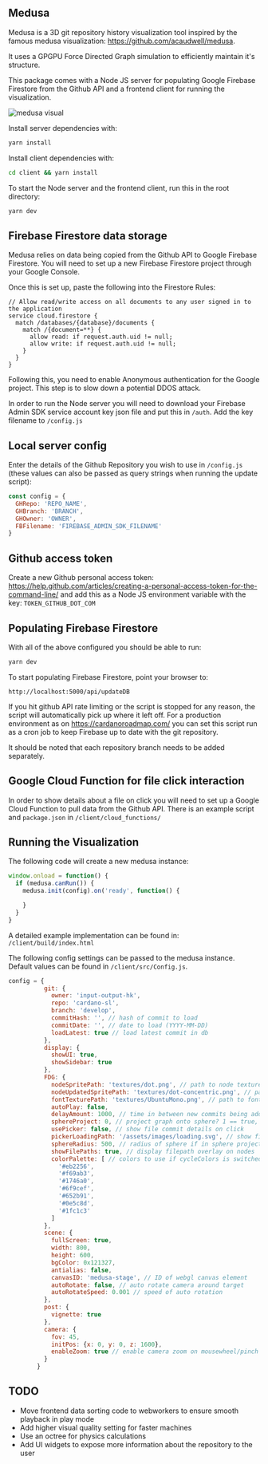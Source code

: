 ## Medusa

Medusa is a 3D git repository history visualization tool inspired by the famous medusa visualization: https://github.com/acaudwell/medusa.

It uses a GPGPU Force Directed Graph simulation to efficiently maintain it's structure.

This package comes with a Node JS server for populating Google Firebase Firestore from the Github API and a frontend client for running the visualization.

![medusa visual](https://raw.githubusercontent.com/input-output-hk/medusa/master/static/assets/images/medusa.jpg)

Install server dependencies with:

```bash
yarn install
```

Install client dependencies with:

```bash
cd client && yarn install
```

To start the Node server and the frontend client, run this in the root directory:

```bash
yarn dev
```

## Firebase Firestore data storage

Medusa relies on data being copied from the Github API to Google Firebase Firestore. You will need to set up a new Firebase Firestore project through your Google Console.

Once this is set up, paste the following into the Firestore Rules:

```
// Allow read/write access on all documents to any user signed in to the application
service cloud.firestore {
  match /databases/{database}/documents {
    match /{document=**} {
      allow read: if request.auth.uid != null;
      allow write: if request.auth.uid != null;
    }
  }
}
```

Following this, you need to enable Anonymous authentication for the Google project. This step is to slow down a potential DDOS attack.

In order to run the Node server you will need to download your Firebase Admin SDK service account key json file and put this in ```/auth```. Add the key filename to ```/config.js```

## Local server config

Enter the details of the Github Repository you wish to use in ```/config.js``` (these values can also be passed as query strings when running the update script):

```javascript
const config = {
  GHRepo: 'REPO_NAME',
  GHBranch: 'BRANCH',
  GHOwner: 'OWNER',
  FBFilename: 'FIREBASE_ADMIN_SDK_FILENAME'
}
```

## Github access token

Create a new Github personal access token: https://help.github.com/articles/creating-a-personal-access-token-for-the-command-line/ and add this as a Node JS environment variable with the key: ```TOKEN_GITHUB_DOT_COM```


## Populating Firebase Firestore

With all of the above configured you should be able to run:

```bash
yarn dev
```

To start populating Firebase Firestore, point your browser to:

```
http://localhost:5000/api/updateDB
```

If you hit github API rate limiting or the script is stopped for any reason, the script will automatically pick up where it left off. For a production environment as on https://cardanoroadmap.com/ you can set this script run as a cron job to keep Firebase up to date with the git repository.

It should be noted that each repository branch needs to be added separately.

## Google Cloud Function for file click interaction

In order to show details about a file on click you will need to set up a Google Cloud Function to pull data from the Github API. There is an example script and ```package.json``` in ```/client/cloud_functions/```

## Running the Visualization

The following code will create a new medusa instance:

```javascript
window.onload = function() {
  if (medusa.canRun()) {
    medusa.init(config).on('ready', function() {

    }
  }
}
```

A detailed example implementation can be found in: ```/client/build/index.html```

The following config settings can be passed to the medusa instance. Default values can be found in ```/client/src/Config.js```.

```javascript
config = {
          git: {
            owner: 'input-output-hk',
            repo: 'cardano-sl',
            branch: 'develop',
            commitHash: '', // hash of commit to load
            commitDate: '', // date to load (YYYY-MM-DD)
            loadLatest: true // load latest commit in db
          },
          display: {
            showUI: true,
            showSidebar: true
          },
          FDG: {
            nodeSpritePath: 'textures/dot.png', // path to node texture
            nodeUpdatedSpritePath: 'textures/dot-concentric.png', // path to node updated state texture
            fontTexturePath: 'textures/UbuntuMono.png', // path to font texture
            autoPlay: false,
            delayAmount: 1000, // time in between new commits being added to the graph
            sphereProject: 0, // project graph onto sphere? 1 == true, 0 == false
            usePicker: false, // show file commit details on click
            pickerLoadingPath: '/assets/images/loading.svg', // show file commit details on click
            sphereRadius: 500, // radius of sphere if in sphere projection mode
            showFilePaths: true, // display filepath overlay on nodes
            colorPalette: [ // colors to use if cycleColors is switched off
              '#eb2256',
              '#f69ab3',
              '#1746a0',
              '#6f9cef',
              '#652b91',
              '#0e5c8d',
              '#1fc1c3'
            ]
          },
          scene: {
            fullScreen: true,
            width: 800,
            height: 600,
            bgColor: 0x121327,
            antialias: false,
            canvasID: 'medusa-stage', // ID of webgl canvas element
            autoRotate: false, // auto rotate camera around target
            autoRotateSpeed: 0.001 // speed of auto rotation
          },
          post: {
            vignette: true
          },
          camera: {
            fov: 45,
            initPos: {x: 0, y: 0, z: 1600},
            enableZoom: true // enable camera zoom on mousewheel/pinch gesture
          }
        }
```

## TODO

- Move frontend data sorting code to webworkers to ensure smooth playback in play mode
- Add higher visual quality setting for faster machines
- Use an octree for physics calculations
- Add UI widgets to expose more information about the repository to the user
